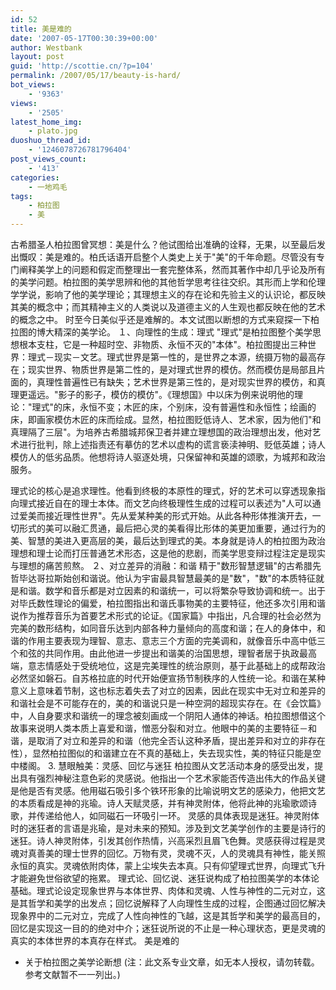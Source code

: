 ```yaml
---
id: 52
title: 美是难的
date: '2007-05-17T00:30:39+00:00'
author: Westbank
layout: post
guid: 'http://scottie.cn/?p=104'
permalink: /2007/05/17/beauty-is-hard/
bot_views:
    - '9363'
views:
    - '2505'
latest_home_img:
    - plato.jpg
duoshuo_thread_id:
    - '1246078726781796404'
post_views_count:
    - '413'
categories:
    - 一地鸡毛
tags:
    - 柏拉图
    - 美
---
```


古希腊圣人柏拉图曾冥想：美是什么？他试图给出准确的诠释，无果，以至最后发出慨叹：美是难的。柏氏话语开启整个人类史上关于"美"的千年命题。尽管没有专门阐释美学上的问题和假定而整理出一套完整体系，然而其著作中却几乎论及所有的美学问题。柏拉图的美学思辨和他的其他哲学思考往往交织。其形而上学和伦理学学说，影响了他的美学理论；其理想主义的存在论和先验主义的认识论，都反映其美的概念中；而其精神主义的人类说以及道德主义的人生观也都反映在他的艺术的概念之中。
时至今日美似乎还是难解的。本文试图以断想的方式来窥探一下柏拉图的博大精深的美学论。
１、向理性的生成：理式
"理式"是柏拉图整个美学思想根本支柱，它是一种超时空、非物质、永恒不灭的"本体"。柏拉图提出三种世界：理式－现实－文艺。理式世界是第一性的，是世界之本源，统摄万物的最高存在；现实世界、物质世界是第二性的，是对理式世界的模仿。然而模仿是局部且片面的，真理性普遍性已有缺失；艺术世界是第三性的，是对现实世界的模仿，和真理更遥远。"影子的影子，模仿的模仿"。《理想国》中以床为例来说明他的理论："理式"的床，永恒不变；木匠的床，个别床，没有普遍性和永恒性；绘画的床，即画家模仿木匠的床而绘成。显然，柏拉图贬低诗人、艺术家，因为他们"和真理隔了三层"。为培养古希腊城邦保卫者并建立理想国的政治理想出发，他对艺术进行批判，除上述指责还有摹仿的艺术以虚构的谎言亵渎神明、贬低英雄；诗人模仿人的低劣品质。他想将诗人驱逐处境，只保留神和英雄的颂歌，为城邦和政治服务。

理式论的核心是追求理性。他看到终极的本原性的理式，好的艺术可以穿透现象指向理式接近自在的理士本体。而文艺向终极理性生成的过程可以表述为"人可以通过爱美而接近理性世界"。先从爱某种美的形式开始。从此各种形体推演开去，一切形式的美可以融汇贯通，最后把心灵的美看得比形体的美更加重要，通过行为的美、智慧的美进入更高层的美，最后达到理式的美。本身就是诗人的柏拉图为政治理想和理士论而打压普通艺术形态，这是他的悲剧，而美学思变辩过程注定是现实与理想的痛苦煎熬。
２、对立差异的消融：和谐
精于"数形智慧逻辑"的古希腊先哲毕达哥拉斯始创和谐说。他认为宇宙最具智慧最美的是"数"，"数"的本质特征就是和谐。数学和音乐都是对立因素的和谐统一，可以将繁杂导致协调和统一。出于对毕氏数性理论的偏爱，柏拉图指出和谐氏事物美的主要特征，他还多次引用和谐说作为推荐音乐为首要艺术形式的论证。《国家篇》中指出，凡合理的社会必然为完美的数形结构，如同音乐达到内部各种力量倾向的高度和谐；在人的身体中，和谐的作用主要表现为理智、意志、意志三个方面的完美调和，就像音乐中高中低三个和弦的共同作用。由此他进一步提出和谐美的治国思想，理智者居于执政最高端，意志情感处于受统地位，这是完美理性的统治原则，基于此基础上的成帮政治必然坚如磐石。自苏格拉底的时代开始便宣扬节制秩序的人性统一论。和谐在某种意义上意味着节制，这也标志着失去了对立的因素，因此在现实中无对立和差异的和谐社会是不可能存在的，美的和谐说只是一种空洞的超现实存在。在《会饮篇》中，人自身要求和谐统一的理念被刻画成一个阴阳人通体的神话。柏拉图想借这个故事来说明人类本质上喜爱和谐，憎恶分裂和对立。他眼中的美的主要特征－和谐，是取消了对立和差异的和谐（他完全否认这种矛盾，提出差异和对立的非存在性），显然柏拉图似的和谐建立在不真的基础上，失去现实性，美的特征只能是空中楼阁。
3. 慧眼触美：灵感、回忆与迷狂
柏拉图从文艺活动本身的感受出发，提出具有强烈神秘注意色彩的灵感说。他指出一个艺术家能否传造出伟大的作品关键是他是否有灵感。他用磁石吸引多个铁环形象的比喻说明文艺的感染力，他把文艺的本质看成是神的兆瑜。诗人天赋灵感，并有神灵附体，他将此神的兆瑜歌颂诗歌，并传递给他人，如同磁石一环吸引一环。
灵感的具体表现是迷狂。神灵附体时的迷狂者的言语是兆瑜，是对未来的预知。涉及到文艺美学创作的主要是诗行的迷狂。诗人神灵附体，引发其创作热情，兴高采烈且眉飞色舞。灵感获得过程是灵魂对真善美的理士世界的回忆。万物有灵，灵魂不灭，人的灵魂具有神性，能关照永恒的真实。灵魂依附肉体，蒙上尘埃失去本真。只有仰望理式世界，向理式飞升才能避免世俗欲望的拖累。
理式论、回忆说、迷狂说构成了柏拉图美学的本体论基础。理式论设定现象世界与本体世界、肉体和灵魂、人性与神性的二元对立，这是其哲学和美学的出发点；回忆说解释了人向理性生成的过程，企图通过回忆解决现象界中的二元对立，完成了人性向神性的飞越，这是其哲学和美学的最高目的，回忆是实现这一目的的绝对中介；迷狂说所说的不止是一种心理状态，更是灵魂的真实的本体世界的本真存在样式。
美是难的
- 关于柏拉图之美学论断想
(注：此文系专业文章，如无本人授权，请勿转载。参考文献暂不一一列出。)